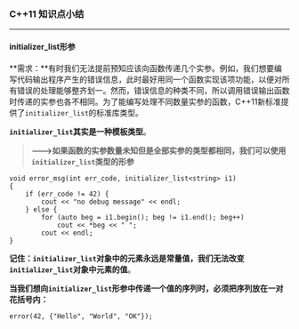 ### C++11 知识点小结 ###
----------------------

#### initializer_list形参 ####

**需求：**有时我们无法提前预知应该向函数传递几个实参。例如，我们想要编写代码输出程序产生的错误信息，此时最好用同一个函数实现该项功能，以便对所有错误的处理能够整齐划一。然而，错误信息的种类不同，所以调用错误输出函数时传递的实参也各不相同。为了能编写处理不同数量实参的函数，C++11新标准提供了`initializer_list`的标准库类型。

**`initializer_list`其实是一种模板类型**。

>**--->如果函数的实参数量未知但是全部实参的类型都相同，我们可以使用`initializer_list`类型的形参**

	void error_msg(int err_code, initializer_list<string> i1)
	{
		if (err_code != 42) {
			cout << "no debug message" << endl;
		} else {
		    for (auto beg = i1.begin(); beg != i1.end(); beg++)
		    	cout << *beg << " ";
		    cout << endl;
	}
	
**记住：`initializer_list`对象中的元素永远是常量值，我们无法改变`initializer_list`对象中元素的值**。

**当我们想向`initializer_list`形参中传递一个值的序列时，必须把序列放在一对花括号内：**

	error(42, {"Hello", "World", "OK"});
